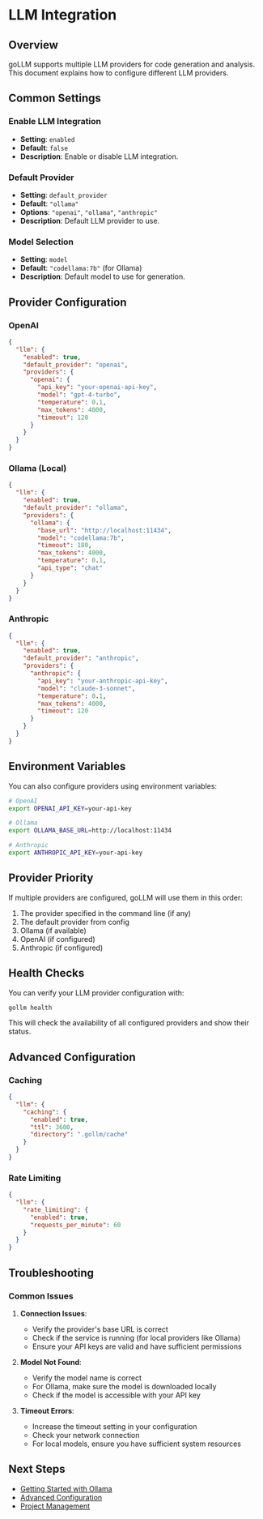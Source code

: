 # LLM Integration

## Overview

goLLM supports multiple LLM providers for code generation and analysis. This document explains how to configure different LLM providers.

## Common Settings

### Enable LLM Integration
- **Setting**: `enabled`
- **Default**: `false`
- **Description**: Enable or disable LLM integration.

### Default Provider
- **Setting**: `default_provider`
- **Default**: `"ollama"`
- **Options**: `"openai"`, `"ollama"`, `"anthropic"`
- **Description**: Default LLM provider to use.

### Model Selection
- **Setting**: `model`
- **Default**: `"codellama:7b"` (for Ollama)
- **Description**: Default model to use for generation.

## Provider Configuration

### OpenAI

```json
{
  "llm": {
    "enabled": true,
    "default_provider": "openai",
    "providers": {
      "openai": {
        "api_key": "your-openai-api-key",
        "model": "gpt-4-turbo",
        "temperature": 0.1,
        "max_tokens": 4000,
        "timeout": 120
      }
    }
  }
}
```

### Ollama (Local)

```json
{
  "llm": {
    "enabled": true,
    "default_provider": "ollama",
    "providers": {
      "ollama": {
        "base_url": "http://localhost:11434",
        "model": "codellama:7b",
        "timeout": 180,
        "max_tokens": 4000,
        "temperature": 0.1,
        "api_type": "chat"
      }
    }
  }
}
```

### Anthropic

```json
{
  "llm": {
    "enabled": true,
    "default_provider": "anthropic",
    "providers": {
      "anthropic": {
        "api_key": "your-anthropic-api-key",
        "model": "claude-3-sonnet",
        "temperature": 0.1,
        "max_tokens": 4000,
        "timeout": 120
      }
    }
  }
}
```

## Environment Variables

You can also configure providers using environment variables:

```bash
# OpenAI
export OPENAI_API_KEY=your-api-key

# Ollama
export OLLAMA_BASE_URL=http://localhost:11434

# Anthropic
export ANTHROPIC_API_KEY=your-api-key
```

## Provider Priority

If multiple providers are configured, goLLM will use them in this order:
1. The provider specified in the command line (if any)
2. The default provider from config
3. Ollama (if available)
4. OpenAI (if configured)
5. Anthropic (if configured)

## Health Checks

You can verify your LLM provider configuration with:

```bash
gollm health
```

This will check the availability of all configured providers and show their status.

## Advanced Configuration

### Caching

```json
{
  "llm": {
    "caching": {
      "enabled": true,
      "ttl": 3600,
      "directory": ".gollm/cache"
    }
  }
}
```

### Rate Limiting

```json
{
  "llm": {
    "rate_limiting": {
      "enabled": true,
      "requests_per_minute": 60
    }
  }
}
```

## Troubleshooting

### Common Issues

1. **Connection Issues**:
   - Verify the provider's base URL is correct
   - Check if the service is running (for local providers like Ollama)
   - Ensure your API keys are valid and have sufficient permissions

2. **Model Not Found**:
   - Verify the model name is correct
   - For Ollama, make sure the model is downloaded locally
   - Check if the model is accessible with your API key

3. **Timeout Errors**:
   - Increase the timeout setting in your configuration
   - Check your network connection
   - For local models, ensure you have sufficient system resources

## Next Steps

- [Getting Started with Ollama](./../guides/ollama_setup.md)
- [Advanced Configuration](./advanced.md)
- [Project Management](./project_management.md)
